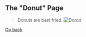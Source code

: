 ## The "Donut" Page

> Donuts are best fried.
![Donut](https://upload.wikimedia.org/wikipedia/commons/thumb/a/a5/Glazed-Donut.jpg/1024px-Glazed-Donut.jpg)

[Go back](README.md)
